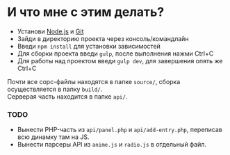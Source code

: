 # И что мне с этим делать?

* Установи [Node.js](https://nodejs.org/en/download/) и [Git](https://git-scm.com/downloads)
* Зайди в директорию проекта через консоль/командлайн
* Введи `npm install` для установки зависимостей
* Для сборки проекта введи `gulp`, после выполнения нажми Ctrl+C
* Для работы над проектом введи `gulp dev`, для завершения опять же Ctrl+C

Почти все сорс-файлы находятся в папке `source/`, сборка осуществляется в папку `build/`.  
Серверая часть находится в папке `api/`.

### TODO

* Вынести PHP-часть из `api/panel.php` и `api/add-entry.php`, переписав всю динамку там на JS.
* Вынести парсеры API из `anime.js` и `radio.js` в отдельный файл.
